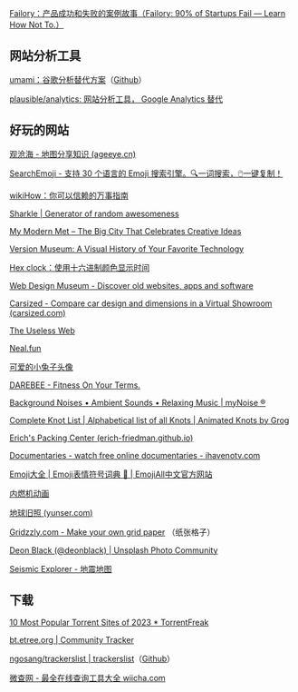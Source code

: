 
[Failory：产品成功和失败的案例故事（Failory: 90% of Startups Fail — Learn How Not To.）](https://www.failory.com/)

## 网站分析工具

[umami：谷歌分析替代方案](https://umami.is/)（[Github](https://github.com/umami-software/umami)）

[plausible/analytics: 网站分析工具， Google Analytics 替代](https://github.com/plausible/analytics)


## 好玩的网站

[观沧海 - 地图分享知识 (ageeye.cn)](https://www.ageeye.cn/)

[SearchEmoji - 支持 30 个语言的 Emoji 搜索引擎。🔍一词搜索，🖱️一键复制！](https://searchemoji.app/zh-hans)

[wikiHow：你可以信赖的万事指南](https://zh.wikihow.com)

[Sharkle | Generator of random awesomeness](https://sharkle.com/)

[My Modern Met – The Big City That Celebrates Creative Ideas](https://mymodernmet.com/)

[Version Museum: A Visual History of Your Favorite Technology](https://www.versionmuseum.com/)

[Hex clock：使用十六进制颜色显示时间](https://www.jacopocolo.com/hexclock/)

[Web Design Museum - Discover old websites, apps and software](https://www.webdesignmuseum.org/)

[Carsized - Compare car design and dimensions in a Virtual Showroom (carsized.com)](https://www.carsized.com/en/)

[The Useless Web](https://theuselessweb.com/)

[Neal.fun](https://neal.fun/)

[可爱的小兔子头像](https://mof.chu.jp/icon.html)

[DAREBEE - Fitness On Your Terms.](https://darebee.com/)

[Background Noises • Ambient Sounds • Relaxing Music | myNoise ®](https://mynoise.net/)

[Complete Knot List | Alphabetical list of all Knots | Animated Knots by Grog](https://www.animatedknots.com/complete-knot-list)

[Erich's Packing Center (erich-friedman.github.io)](https://erich-friedman.github.io/packing/index.html)

[Documentaries - watch free online documentaries - ihavenotv.com](https://ihavenotv.com/)

[Emoji大全 | Emoji表情符号词典 📓 | EmojiAll中文官方网站](https://www.emojiall.com/zh-hans)

[内燃机动画](https://ciechanow.ski/internal-combustion-engine/)

[地球旧照 (yunser.com)](https://3d-app.yunser.com/plateMotion)

[Gridzzly.com - Make your own grid paper](https://www.gridzzly.com/) （纸张格子）

[Deon Black (@deonblack) | Unsplash Photo Community](https://unsplash.com/@deonblack)


[Seismic Explorer - 地震地图](https://seismic-explorer.concord.org/)
## 下载

[10 Most Popular Torrent Sites of 2023 * TorrentFreak](https://torrentfreak.com/top-torrent-sites/)

[bt.etree.org | Community Tracker](https://bt.etree.org/)

[ngosang/trackerslist | trackerslist](https://ngosang.github.io/trackerslist/)（[Github](https://github.com/ngosang/trackerslist)）



[微查网 - 最全在线查询工具大全 wiicha.com](http://www.wiicha.com/)
